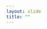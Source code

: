 ```yaml
---
layout: slide
title: ""
---
```


<section data-background-image="assets/images/Slide59.png" data-background-size="90%" data-background-position="center"></section>
